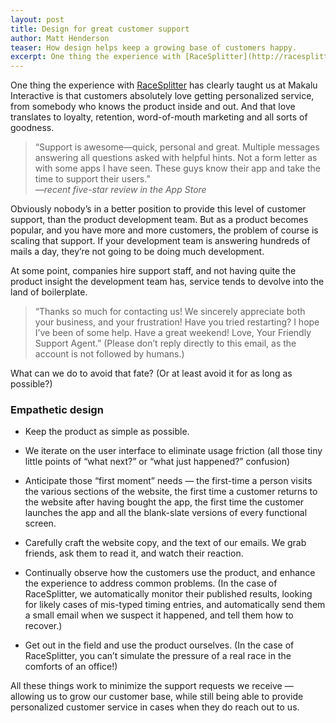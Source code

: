 ```yaml
---
layout: post
title: Design for great customer support
author: Matt Henderson
teaser: How design helps keep a growing base of customers happy.
excerpt: One thing the experience with [RaceSplitter](http://racesplitter.com) has clearly taught us at Makalu Interactive is that customers absolutely love getting personalized service, from somebody who knows the product inside and out. And that love translates to loyalty, retention, word-of-mouth marketing and all sorts of goodness. 
---
```

One thing the experience with [RaceSplitter](http://racesplitter.com) has clearly taught us at Makalu Interactive is that customers absolutely love getting personalized service, from somebody who knows the product inside and out. And that love translates to loyalty, retention, word-of-mouth marketing and all sorts of goodness.

<blockquote>“Support is awesome—quick, personal and great. Multiple messages answering all questions asked with helpful hints. Not a form letter as with some apps I have seen. These guys know their app and take the time to support their users.”<br><em>—recent five-star review in the App Store</em></blockquote>

Obviously nobody’s in a better position to provide this level of customer support, than the product development team. But as a product becomes popular, and you have more and more customers, the problem of course is scaling that support. If your development team is answering hundreds of mails a day, they’re not going to be doing much development. 

At some point, companies hire support staff, and not having quite the product insight the development team has, service tends to devolve into the land of boilerplate.

<blockquote>“Thanks so much for contacting us! We sincerely appreciate both your business, and your frustration! Have you tried restarting? I hope I’ve been of some help. Have a great weekend! Love, Your Friendly Support Agent.” (Please don’t reply directly to this email, as the account is not followed by humans.)</blockquote>

What can we do to avoid that fate? (Or at least avoid it for as long as possible?) 

### Empathetic design

* Keep the product as simple as possible.

* We iterate on the user interface to eliminate usage friction (all those tiny little points of “what next?” or “what just happened?” confusion)

* Anticipate those “first moment” needs — the first-time a person visits the various sections of the website, the first time a customer returns to the website after having bought the app, the first time the customer launches the app and all the blank-slate versions of every functional screen.

* Carefully craft the website copy, and the text of our emails. We grab friends, ask them to read it, and watch their reaction.

* Continually observe how the customers use the product, and enhance the experience to address common problems. (In the case of RaceSplitter, we automatically monitor their published results, looking for likely cases of mis-typed timing entries, and automatically send them a small email when we suspect it happened, and tell them how to recover.)

* Get out in the field and use the product ourselves. (In the case of RaceSplitter, you can’t simulate the pressure of a real race in the comforts of an office!)

All these things work to minimize the support requests we receive — allowing us to grow our customer base, while still being able to provide personalized customer service in cases when they do reach out to us.
